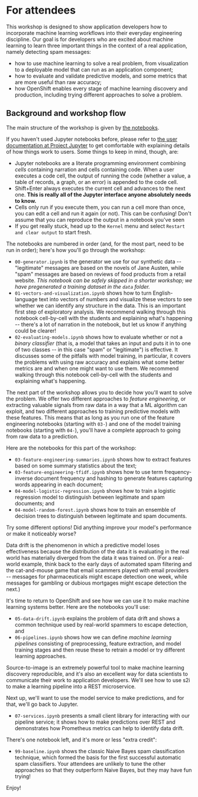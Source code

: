 # For attendees

This workshop is designed to show application developers how to incorporate machine learning workflows into their everyday engineering discipline.  Our goal is for developers who are excited about machine learning to learn three important things in the context of a real application, namely detecting spam messages:

- how to use machine learning to solve a real problem, from visualization to a deployable model that can run as an application component;
- how to evaluate and validate predictive models, and some metrics that are more useful than raw accuracy;
- how OpenShift enables every stage of machine learning discovery and production, including trying different approaches to solve a problem.

## Background and workshop flow

The main structure of the workshop is given by [the notebooks](../source). 

If you haven't used Jupyter notebooks before, please refer to [the user documentation at Project Jupyter](https://jupyter-notebook.readthedocs.io/en/stable/notebook.html#notebook-user-interface) to get comfortable with explaining details of how things work to users.  Some things to keep in mind, though, are:

- Jupyter notebooks are a literate programming environment combining _cells_ containing narration and cells containing code.  When a user executes a code cell, the output of running the code (whether a value, a table of records, a graph, or an error) is appended to the code cell.
- Shift+Enter always executes the current cell and advances to the next one.  **This is really all of the Jupyter interface anyone absolutely needs to know.**
- Cells only run if you execute them, you can run a cell more than once, you can edit a cell and run it again (or not).  This can be confusing!  Don't assume that you can reproduce the output in a notebook you've seen 
- If you get really stuck, head up to the `Kernel` menu and select `Restart and clear output` to start fresh.

The notebooks are numbered in order (and, for the most part, need to be run in order); here's how you'll go through the workshop:

- `00-generator.ipynb` is the generator we use for our synthetic data -- "legitimate" messages are based on the novels of Jane Austen, while "spam" messages are based on reviews of food products from a retail website.  _This notebook can be safely skipped in a shorter workshop; we have pregenerated a training dataset in the `data` folder._
- `01-vectors-and-visualization.ipynb` shows how to turn English-language text into vectors of numbers and visualize these vectors to see whether we can identify any structure in the data.  This is an important first step of exploratory analysis.  We recommend walking through this notebook cell-by-cell with the students and explaining what's happening -- there's a lot of narration in the notebook, but let us know if anything could be clearer!
- `02-evaluating-models.ipynb` shows how to evaluate whether or not a _binary classifier_ (that is, a model that takes an input and puts it in to one of two classes -- in this case "spam" or "legitimate") is effective.  It discusses some of the pitfalls with model training, in particular, it covers the problems with using raw accuracy and explains what some better metrics are and when one might want to use them.  We recommend walking through this notebook cell-by-cell with the students and explaining what's happening.

The next part of the workshop allows you to decide how you'll want to solve the problem.  We offer two different approaches to _feature engineering_, or extracting valuable signals from raw data in a way that a ML algorithm can exploit, and two different approaches to training predictive models with these features.  This means that as long as you run one of the feature engineering notebooks (starting with `03-`) and one of the model training notebooks (starting with `04-`), you'll have a complete approach to going from raw data to a prediction.

Here are the notebooks for this part of the workshop:

- `03-feature-engineering-summaries.ipynb` shows how to extract features based on some summary statistics about the text;
- `03-feature-engineering-tfidf.ipynb` shows how to use term frequency-inverse document frequency and hashing to generate features capturing words appearing in each document;
- `04-model-logistic-regression.ipynb` shows how to train a logistic regression model to distinguish between legitimate and spam documents; and
- `04-model-random-forest.ipynb` shows how to train an ensemble of decision trees to distinguish between legitimate and spam documents.

Try some different options!  Did anything improve your model's performance or make it noticeably worse?

Data drift is the phenomenon in which a predictive model loses effectiveness because the distribution of the data it is evaluating in the real world has materially diverged from the data it was trained on.  (For a real-world example, think back to the early days of automated spam filtering and the cat-and-mouse game that email scammers played with email providers -- messages for pharmaceuticals might escape detection one week, while messages for gambling or dubious mortgages might escape detection the next.)

It's time to return to OpenShift and see how we can use it to make machine learning systems better.  Here are the notebooks you'll use:

- `05-data-drift.ipynb` explains the problem of data drift and shows a common technique used by real-world spammers to escape detection, and
- `06-pipelines.ipynb` shows how we can define _machine learning pipelines_ consisting of preprocessing, feature extraction, and model training stages and then reuse these to retrain a model or try different learning approaches.

Source-to-image is an extremely powerful tool to make machine learning discovery reproducible, and it's also an excellent way for data scientists to communicate their work to application developers.  We'll see how to use s2i to make a learning pipeline into a REST microservice.

Next up, we'll want to use the model service to make predictions, and for that, we'll go back to Jupyter.

- `07-services.ipynb` presents a small client library for interacting with our pipeline service; it shows how to make predictions over REST and demonstrates how Prometheus metrics can help to identify data drift.

There's one notebook left, and it's more or less "extra credit":

- `99-baseline.ipynb` shows the classic Naive Bayes spam classification technique, which formed the basis for the first successful automatic spam classifiers.  Your attendees are unlikely to tune the other approaches so that they outperform Naive Bayes, but they may have fun trying!

Enjoy!
